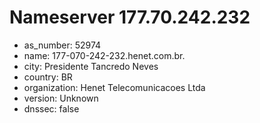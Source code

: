 # Nameserver 177.70.242.232

* as_number: 52974
* name: 177-070-242-232.henet.com.br.
* city: Presidente Tancredo Neves
* country: BR
* organization: Henet Telecomunicacoes Ltda
* version: Unknown
* dnssec: false
